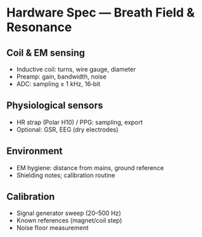 # Hardware Spec — Breath Field & Resonance

## Coil & EM sensing
- Inductive coil: turns, wire gauge, diameter
- Preamp: gain, bandwidth, noise
- ADC: sampling ≥ 1 kHz, 16‑bit

## Physiological sensors
- HR strap (Polar H10) / PPG: sampling, export
- Optional: GSR, EEG (dry electrodes)

## Environment
- EM hygiene: distance from mains, ground reference
- Shielding notes; calibration routine

## Calibration
- Signal generator sweep (20–500 Hz)
- Known references (magnet/coil step)
- Noise floor measurement
